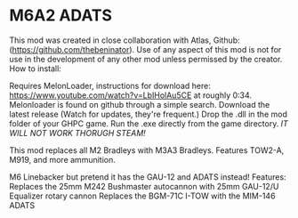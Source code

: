 # M6A2 ADATS

This mod was created in close collaboration with Atlas, Github: (https://github.com/thebeninator). Use of any aspect of this mod is not for use in the development of any other mod unless permissed by the creator. How to install:

Requires MelonLoader, instructions for download here: https://www.youtube.com/watch?v=LbIHolAu5CE at roughly 0:34. Melonloader is found on github through a simple search.
Download the latest release (Watch for updates, they're frequent.)
Drop the .dll in the mod folder of your GHPC game.
Run the .exe directly from the game directory. *IT WILL NOT WORK THORUGH STEAM!*

This mod replaces all M2 Bradleys with M3A3 Bradleys. Features TOW2-A, M919, and more ammunition.



M6 Linebacker but pretend it has the GAU-12 and ADATS instead!
Features:
Replaces the 25mm M242 Bushmaster autocannon with 25mm GAU-12/U Equalizer rotary cannon
Replaces the BGM-71C I-TOW with the MIM-146 ADATS
